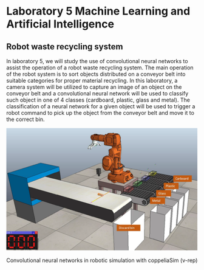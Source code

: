 # Laboratory 5 Machine Learning and Artificial Intelligence

## Robot waste recycling system

In laboratory 5, we will study the use of convolutional neural networks to assist the operation of a robot waste recycling system. The main operation of the robot system is to sort objects distributed on a conveyor belt into suitable categories for proper material recycling.
In this laboratory, a camera system will be utilized to capture an image of an object on the conveyor belt and a convolutional neural network will be used to classify such object in one of 4 classes (cardboard, plastic, glass and metal). The classification of a neural network for a given object will be used to trigger a robot command to pick up the object from the conveyor belt and move it to the correct bin.

![laboratory image](image1.PNG)

Convolutional neural networks in robotic simulation with coppeliaSim (v-rep)
